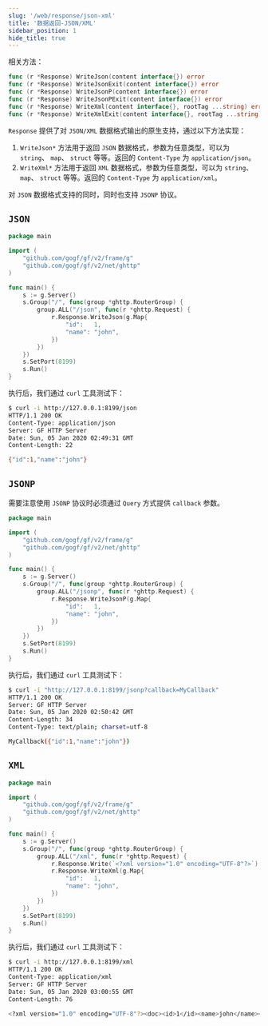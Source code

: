 ```yaml
---
slug: '/web/response/json-xml'
title: '数据返回-JSON/XML'
sidebar_position: 1
hide_title: true
---
```


相关方法：

```go
func (r *Response) WriteJson(content interface{}) error
func (r *Response) WriteJsonExit(content interface{}) error
func (r *Response) WriteJsonP(content interface{}) error
func (r *Response) WriteJsonPExit(content interface{}) error
func (r *Response) WriteXml(content interface{}, rootTag ...string) error
func (r *Response) WriteXmlExit(content interface{}, rootTag ...string) error
```

`Response` 提供了对 `JSON/XML` 数据格式输出的原生支持，通过以下方法实现：

1. `WriteJson*` 方法用于返回 `JSON` 数据格式，参数为任意类型，可以为 `string`、 `map`、 `struct` 等等。返回的 `Content-Type` 为 `application/json`。
2. `WriteXml*` 方法用于返回 `XML` 数据格式，参数为任意类型，可以为 `string`、 `map`、 `struct` 等等。返回的 `Content-Type` 为 `application/xml`。

对 `JSON` 数据格式支持的同时，同时也支持 `JSONP` 协议。

## `JSON`

```go
package main

import (
    "github.com/gogf/gf/v2/frame/g"
    "github.com/gogf/gf/v2/net/ghttp"
)

func main() {
    s := g.Server()
    s.Group("/", func(group *ghttp.RouterGroup) {
        group.ALL("/json", func(r *ghttp.Request) {
            r.Response.WriteJson(g.Map{
                "id":   1,
                "name": "john",
            })
        })
    })
    s.SetPort(8199)
    s.Run()
}
```

执行后，我们通过 `curl` 工具测试下：

```bash
$ curl -i http://127.0.0.1:8199/json
HTTP/1.1 200 OK
Content-Type: application/json
Server: GF HTTP Server
Date: Sun, 05 Jan 2020 02:49:31 GMT
Content-Length: 22

{"id":1,"name":"john"}
```

## `JSONP`

需要注意使用 `JSONP` 协议时必须通过 `Query` 方式提供 `callback` 参数。

```go
package main

import (
    "github.com/gogf/gf/v2/frame/g"
    "github.com/gogf/gf/v2/net/ghttp"
)

func main() {
    s := g.Server()
    s.Group("/", func(group *ghttp.RouterGroup) {
        group.ALL("/jsonp", func(r *ghttp.Request) {
            r.Response.WriteJsonP(g.Map{
                "id":   1,
                "name": "john",
            })
        })
    })
    s.SetPort(8199)
    s.Run()
}
```

执行后，我们通过 `curl` 工具测试下：

```bash
$ curl -i "http://127.0.0.1:8199/jsonp?callback=MyCallback"
HTTP/1.1 200 OK
Server: GF HTTP Server
Date: Sun, 05 Jan 2020 02:50:42 GMT
Content-Length: 34
Content-Type: text/plain; charset=utf-8

MyCallback({"id":1,"name":"john"})
```

## `XML`

```go
package main

import (
    "github.com/gogf/gf/v2/frame/g"
    "github.com/gogf/gf/v2/net/ghttp"
)

func main() {
    s := g.Server()
    s.Group("/", func(group *ghttp.RouterGroup) {
        group.ALL("/xml", func(r *ghttp.Request) {
            r.Response.Write(`<?xml version="1.0" encoding="UTF-8"?>`)
            r.Response.WriteXml(g.Map{
                "id":   1,
                "name": "john",
            })
        })
    })
    s.SetPort(8199)
    s.Run()
}
```

执行后，我们通过 `curl` 工具测试下：

```bash
$ curl -i http://127.0.0.1:8199/xml
HTTP/1.1 200 OK
Content-Type: application/xml
Server: GF HTTP Server
Date: Sun, 05 Jan 2020 03:00:55 GMT
Content-Length: 76

<?xml version="1.0" encoding="UTF-8"?><doc><id>1</id><name>john</name></doc>
```